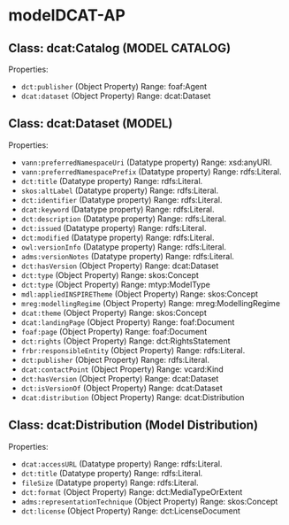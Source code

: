 # modelDCAT-AP

## Class: dcat:Catalog (MODEL CATALOG)
Properties:
* `dct:publisher`  (Object Property) Range: foaf:Agent
* `dcat:dataset`  (Object Property) Range: dcat:Dataset

## Class: dcat:Dataset (MODEL)
Properties:
* `vann:preferredNamespaceUri` (Datatype property) Range: xsd:anyURI. 
* `vann:preferredNamespacePrefix` (Datatype property) Range: rdfs:Literal. 
* `dct:title` (Datatype property) Range: rdfs:Literal. 
* `skos:altLabel` (Datatype property) Range: rdfs:Literal. 
* `dct:identifier` (Datatype property) Range: rdfs:Literal. 
* `dcat:keyword` (Datatype property) Range: rdfs:Literal. 
* `dct:description` (Datatype property) Range: rdfs:Literal. 
* `dct:issued` (Datatype property) Range: rdfs:Literal. 
* `dct:modified` (Datatype property) Range: rdfs:Literal. 
* `owl:versionInfo` (Datatype property) Range: rdfs:Literal. 
* `adms:versionNotes` (Datatype property) Range: rdfs:Literal. 
* `dct:hasVersion`  (Object Property) Range: dcat:Dataset
* `dct:type`  (Object Property) Range: skos:Concept
* `dct:type`  (Object Property) Range: mtyp:ModelType
* `mdl:appliedINSPIRETheme`  (Object Property) Range: skos:Concept
* `mreg:modellingRegime`  (Object Property) Range: mreg:ModellingRegime
* `dcat:theme`  (Object Property) Range: skos:Concept
* `dcat:landingPage`  (Object Property) Range: foaf:Document
* `foaf:page`  (Object Property) Range: foaf:Document
* `dct:rights`  (Object Property) Range: dct:RightsStatement
* `frbr:responsibleEntity`  (Object Property) Range: rdfs:Literal.
* `dct:publisher`  (Object Property) Range: rdfs:Literal.
* `dcat:contactPoint`  (Object Property) Range: vcard:Kind
* `dct:hasVersion`  (Object Property) Range: dcat:Dataset
* `dct:isVersionOf`  (Object Property) Range: dcat:Dataset
* `dcat:distribution`  (Object Property) Range: dcat:Distribution

 ## Class: dcat:Distribution (Model Distribution)
Properties:
* `dcat:accessURL` (Datatype property) Range: rdfs:Literal. 
* `dct:title` (Datatype property) Range: rdfs:Literal. 
* `fileSize` (Datatype property) Range: rdfs:Literal. 
* `dct:format`  (Object Property) Range: dct:MediaTypeOrExtent
* `adms:representationTechnique`  (Object Property) Range: skos:Concept
* `dct:license`  (Object Property) Range: dct:LicenseDocument

